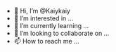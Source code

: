 - 👋 Hi, I’m @Kaiykaiy
- 👀 I’m interested in ...
- 🌱 I’m currently learning ...
- 💞️ I’m looking to collaborate on ...
- 📫 How to reach me ...

<!---
Kaiykaiy/Kaiykaiy is a ✨ special ✨ repository because its `README.md` (this file) appears on your GitHub profile.
You can click the Preview link to take a look at your changes.
--->
